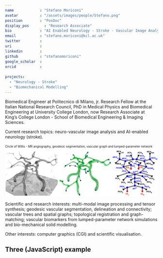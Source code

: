 ```yaml
---
name            : "Stefano Moriconi"
avatar          : "/assets/images/people/Stefano.png"
position        : "PosDoc"
display_pos		  : "Research Associate"
bio             : "AI Enabled Neurology - Stroke - Vascular Image Analysis"
email           : "stefano.moriconi@kcl.ac.uk"
twitter         :
uri             :
linkedin        :
github          : "stefanomoriconi"
google_scholar  :
orcid           :

projects:
  - "Neurology - Stroke"
  - "Biomechanical Modelling"
---
```


Biomedical Engineer at Politecnico di Milano, jr. Research Fellow at the Italian National Research Council, PhD in Medical Physics and Biomedical Engineering at University College London, now Research Associate at King’s College London - School of Biomedical Engineering & Imaging Sciences.

Current research topics: neuro-vascular image analysis and AI-enabled neurology (stroke).

<sub><sup>Circle of Willis - MR angiography, geodesic segmentation, vascular graph and lumped-parameter network</sup></sub>
![Circle of Willis - MR angiography, geodesic segmentation, vascular graph and lumped-parameter network](/assets/models/CoW_NVIA_alpha.png)

Scientific and research interests: multi-modal image processing and tensor synthesis; geodesic vascular segmentation, delineation and connectivity; vascular trees and spatial graphs; topological registration and graph-matching; vascular biomarkers from lumped-parameter network simulations and bio-mechanical solid modelling.

Other interests: computer graphics (CGI) and scientific visualisation.

<!-- # JAVASCRIPT EXAMPLES -->
<!-- ## Hello world
<script type="text/javascript" language="JavaScript">
   document.writeln( "Hello World" );
</script> -->

## Three (JavaScript) example

<canvas id="threejs-container" style="height: 400px; max-width: 600px; width: 100%; display:block; margin-left: auto;
    margin-right: auto;" ></canvas>

<!-- <script type="module" src="/assets/js/three/three.js"></script> -->
<script type="module" src="/assets/js/three/three.js"></script>
<script type="module" src="/assets/js/three/models/vessel.js"></script>
